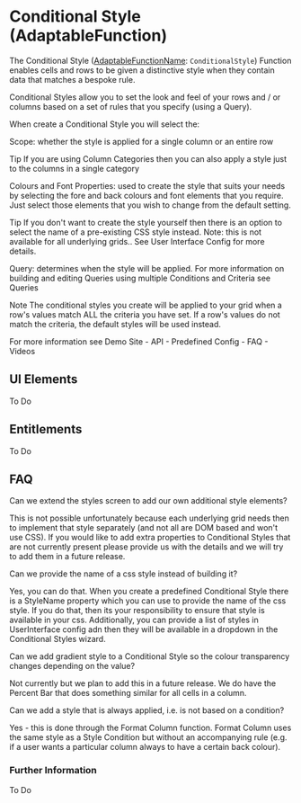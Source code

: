 # Conditional Style (AdaptableFunction)

The Conditional Style ([AdaptableFunctionName](https://api.adaptabletools.com/modules/_src_predefinedconfig_common_types_.html#adaptablefunctionname): `ConditionalStyle`) Function enables cells and rows to be given a distinctive style when they contain data that matches a bespoke rule.

Conditional Styles allow you to set the look and feel of your rows and / or columns based on a set of rules that you specify (using a Query).

When create a Conditional Style you will select the:

Scope: whether the style is applied for a single column or an entire row

Tip
If you are using Column Categories then you can also apply a style just to the columns in a single category

Colours and Font Properties: used to create the style that suits your needs by selecting the fore and back colours and font elements that you require. Just select those elements that you wish to change from the default setting.

Tip
If you don't want to create the style yourself then there is an option to select the name of a pre-existing CSS style instead.  Note: this is not available for all underlying grids.. See User Interface Config for more details.

Query: determines when the style will be applied. For more information on building and editing Queries using multiple Conditions and Criteria see Queries

Note
The conditional styles you create will be applied to your grid when a row's values match ALL the criteria you have set. If a row's values do not match the criteria, the default styles will be used instead.

For more information see Demo Site - API - Predefined Config - FAQ - Videos



## UI Elements
To Do

## Entitlements
To Do

## FAQ

Can we extend the styles screen to add our own additional style elements?

This is not possible unfortunately because each underlying grid needs then to implement that style separately (and not all are DOM based and won't use CSS). If you would like to add extra properties to Conditional Styles that are not currently present please provide us with the details and we will try to add them in a future release.

Can we provide the name of a css style instead of building it?

Yes, you can do that. When you create a predefined Conditional Style there is a StyleName property which you can use to provide the name of the css style. If you do that, then its your responsibility to ensure that style is available in your css. Additionally, you can provide a list of styles in UserInterface config adn then they will be available in a dropdown in the Conditional Styles wizard.

Can we add gradient style to a Conditional Style so the colour transparency changes depending on the value?

Not currently but we plan to add this in a future release. We do have the Percent Bar that does something similar for all cells in a column.

Can we add a style that is always applied, i.e. is not based on a condition?

Yes - this is done through the Format Column function. Format Column uses the same style as a Style Condition but without an accompanying rule (e.g. if a user wants a particular column always to have a certain back colour).

### Further Information

To Do

